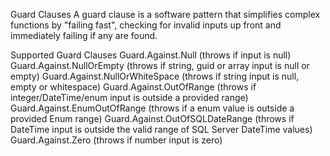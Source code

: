 Guard Clauses
A guard clause is a software pattern that simplifies complex functions by
 "failing fast", checking for invalid inputs up front and immediately failing if any are found.

Supported Guard Clauses
Guard.Against.Null (throws if input is null)
Guard.Against.NullOrEmpty (throws if string, guid or array input is null or empty)
Guard.Against.NullOrWhiteSpace (throws if string input is null, empty or whitespace)
Guard.Against.OutOfRange (throws if integer/DateTime/enum input is outside a provided range)
Guard.Against.EnumOutOfRange (throws if a enum value is outside a provided Enum range)
Guard.Against.OutOfSQLDateRange (throws if DateTime input is outside the valid range of SQL Server DateTime values)
Guard.Against.Zero (throws if number input is zero)

